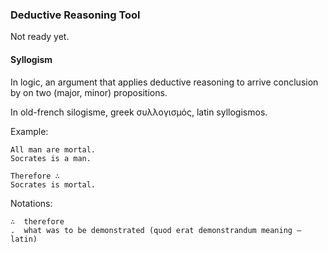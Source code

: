 ### Deductive Reasoning Tool

Not ready yet.

#### Syllogism

In logic, an argument that applies deductive reasoning to arrive conclusion 
by on two (major, minor) propositions.

In old-french silogisme, greek συλλογισμός, latin syllogismos.

Example:

    All man are mortal.
    Socrates is a man.
  
    Therefore ∴
    Socrates is mortal.

Notations:

    ∴  therefore
    .  what was to be demonstrated (quod erat demonstrandum meaning — latin)
    
